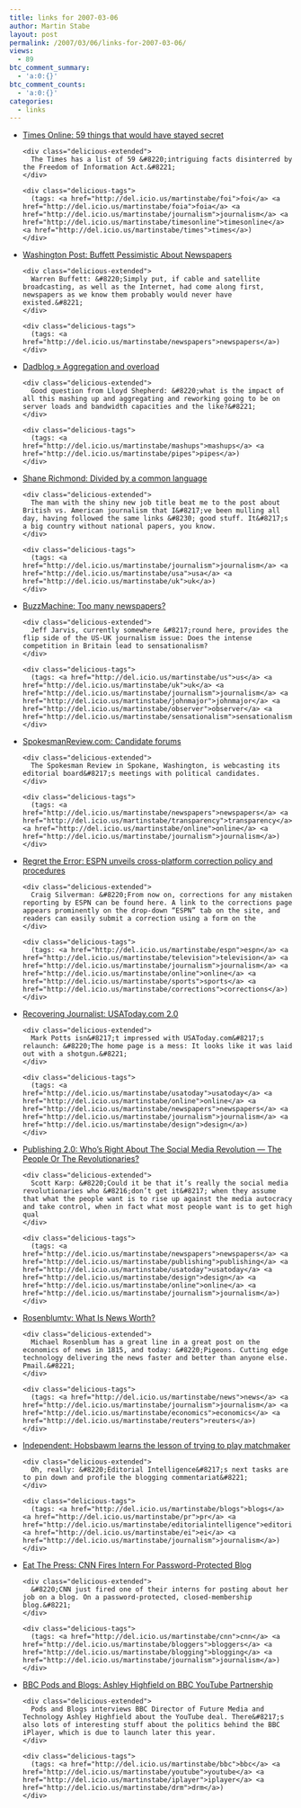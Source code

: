 ```yaml
---
title: links for 2007-03-06
author: Martin Stabe
layout: post
permalink: /2007/03/06/links-for-2007-03-06/
views:
  - 89
btc_comment_summary:
  - 'a:0:{}'
btc_comment_counts:
  - 'a:0:{}'
categories:
  - links
---
```

<ul class="delicious">
  <li>
    <div class="delicious-link">
      <a href="http://www.timesonline.co.uk/tol/global/article1471409.ece">Times Online: 59 things that would have stayed secret</a>
    </div>
    
    <div class="delicious-extended">
      The Times has a list of 59 &#8220;intriguing facts disinterred by the Freedom of Information Act.&#8221;
    </div>
    
    <div class="delicious-tags">
      (tags: <a href="http://del.icio.us/martinstabe/foi">foi</a> <a href="http://del.icio.us/martinstabe/foia">foia</a> <a href="http://del.icio.us/martinstabe/journalism">journalism</a> <a href="http://del.icio.us/martinstabe/timesonline">timesonline</a> <a href="http://del.icio.us/martinstabe/times">times</a>)
    </div>
  </li>
  
  <li>
    <div class="delicious-link">
      <a href="http://www.washingtonpost.com/wp-dyn/content/article/2007/03/02/AR2007030201278.html">Washington Post: Buffett Pessimistic About Newspapers</a>
    </div>
    
    <div class="delicious-extended">
      Warren Buffett: &#8220;Simply put, if cable and satellite broadcasting, as well as the Internet, had come along first, newspapers as we know them probably would never have existed.&#8221;
    </div>
    
    <div class="delicious-tags">
      (tags: <a href="http://del.icio.us/martinstabe/newspapers">newspapers</a>)
    </div>
  </li>
  
  <li>
    <div class="delicious-link">
      <a href="http://www.dadblog.co.uk/dadblogging/2007/03/05/aggregation-and-overload/">Dadblog » Aggregation and overload</a>
    </div>
    
    <div class="delicious-extended">
      Good question from Lloyd Shepherd: &#8220;what is the impact of all this mashing up and aggregating and reworking going to be on server loads and bandwidth capacities and the like?&#8221;
    </div>
    
    <div class="delicious-tags">
      (tags: <a href="http://del.icio.us/martinstabe/mashups">mashups</a> <a href="http://del.icio.us/martinstabe/pipes">pipes</a>)
    </div>
  </li>
  
  <li>
    <div class="delicious-link">
      <a href="http://blogs.telegraph.co.uk/technology/shanerichmond/mar07/commonlanguage.htm">Shane Richmond: Divided by a common language</a>
    </div>
    
    <div class="delicious-extended">
      The man with the shiny new job title beat me to the post about British vs. American journalism that I&#8217;ve been mulling all day, having followed the same links &#8230; good stuff. It&#8217;s a big country without national papers, you know.
    </div>
    
    <div class="delicious-tags">
      (tags: <a href="http://del.icio.us/martinstabe/journalism">journalism</a> <a href="http://del.icio.us/martinstabe/usa">usa</a> <a href="http://del.icio.us/martinstabe/uk">uk</a>)
    </div>
  </li>
  
  <li>
    <div class="delicious-link">
      <a href="http://www.buzzmachine.com/2007/03/05/too-many-newspapers/">BuzzMachine: Too many newspapers?</a>
    </div>
    
    <div class="delicious-extended">
      Jeff Jarvis, currently somewhere &#8217;round here, provides the flip side of the US-UK journalism issue: Does the intense competition in Britain lead to sensationalism?
    </div>
    
    <div class="delicious-tags">
      (tags: <a href="http://del.icio.us/martinstabe/us">us</a> <a href="http://del.icio.us/martinstabe/uk">uk</a> <a href="http://del.icio.us/martinstabe/journalism">journalism</a> <a href="http://del.icio.us/martinstabe/johnmajor">johnmajor</a> <a href="http://del.icio.us/martinstabe/observer">observer</a> <a href="http://del.icio.us/martinstabe/sensationalism">sensationalism</a>)
    </div>
  </li>
  
  <li>
    <div class="delicious-link">
      <a href="http://www.spokesmanreview.com/webcast/">SpokesmanReview.com: Candidate forums</a>
    </div>
    
    <div class="delicious-extended">
      The Spokesman Review in Spokane, Washington, is webcasting its editorial board&#8217;s meetings with political candidates.
    </div>
    
    <div class="delicious-tags">
      (tags: <a href="http://del.icio.us/martinstabe/newspapers">newspapers</a> <a href="http://del.icio.us/martinstabe/transparency">transparency</a> <a href="http://del.icio.us/martinstabe/online">online</a> <a href="http://del.icio.us/martinstabe/journalism">journalism</a>)
    </div>
  </li>
  
  <li>
    <div class="delicious-link">
      <a href="http://www.regrettheerror.com/2007/03/espn_unveils_cr.html">Regret the Error: ESPN unveils cross-platform correction policy and procedures</a>
    </div>
    
    <div class="delicious-extended">
      Craig Silverman: &#8220;From now on, corrections for any mistaken reporting by ESPN can be found here. A link to the corrections page appears prominently on the drop-down “ESPN” tab on the site, and readers can easily submit a correction using a form on the
    </div>
    
    <div class="delicious-tags">
      (tags: <a href="http://del.icio.us/martinstabe/espn">espn</a> <a href="http://del.icio.us/martinstabe/television">television</a> <a href="http://del.icio.us/martinstabe/journalism">journalism</a> <a href="http://del.icio.us/martinstabe/online">online</a> <a href="http://del.icio.us/martinstabe/sports">sports</a> <a href="http://del.icio.us/martinstabe/corrections">corrections</a>)
    </div>
  </li>
  
  <li>
    <div class="delicious-link">
      <a href="http://recoveringjournalist.typepad.com/recovering_journalist/2007/03/usatodaycom_20.html">Recovering Journalist: USAToday.com 2.0</a>
    </div>
    
    <div class="delicious-extended">
      Mark Potts isn&#8217;t impressed with USAToday.com&#8217;s relaunch: &#8220;The home page is a mess: It looks like it was laid out with a shotgun.&#8221;
    </div>
    
    <div class="delicious-tags">
      (tags: <a href="http://del.icio.us/martinstabe/usatoday">usatoday</a> <a href="http://del.icio.us/martinstabe/online">online</a> <a href="http://del.icio.us/martinstabe/newspapers">newspapers</a> <a href="http://del.icio.us/martinstabe/journalism">journalism</a> <a href="http://del.icio.us/martinstabe/design">design</a>)
    </div>
  </li>
  
  <li>
    <div class="delicious-link">
      <a href="http://publishing2.com/2007/03/05/whos-right-about-the-social-media-revolution-the-people-or-the-revolutionaries/">Publishing 2.0: Who’s Right About The Social Media Revolution — The People Or The Revolutionaries?</a>
    </div>
    
    <div class="delicious-extended">
      Scott Karp: &#8220;Could it be that it’s really the social media revolutionaries who &#8216;don’t get it&#8217; when they assume that what the people want is to rise up against the media autocracy and take control, when in fact what most people want is to get high qual
    </div>
    
    <div class="delicious-tags">
      (tags: <a href="http://del.icio.us/martinstabe/newspapers">newspapers</a> <a href="http://del.icio.us/martinstabe/publishing">publishing</a> <a href="http://del.icio.us/martinstabe/usatoday">usatoday</a> <a href="http://del.icio.us/martinstabe/design">design</a> <a href="http://del.icio.us/martinstabe/online">online</a> <a href="http://del.icio.us/martinstabe/journalism">journalism</a>)
    </div>
  </li>
  
  <li>
    <div class="delicious-link">
      <a href="http://rosenblumtv.wordpress.com/2007/03/05/what-is-news-worth/">Rosenblumtv: What Is News Worth?</a>
    </div>
    
    <div class="delicious-extended">
      Michael Rosenblum has a great line in a great post on the economics of news in 1815, and today: &#8220;Pigeons. Cutting edge technology delivering the news faster and better than anyone else. Pmail.&#8221;
    </div>
    
    <div class="delicious-tags">
      (tags: <a href="http://del.icio.us/martinstabe/news">news</a> <a href="http://del.icio.us/martinstabe/journalism">journalism</a> <a href="http://del.icio.us/martinstabe/economics">economics</a> <a href="http://del.icio.us/martinstabe/reuters">reuters</a>)
    </div>
  </li>
  
  <li>
    <div class="delicious-link">
      <a href="http://news.independent.co.uk/media/article2328012.ece">Independent: Hobsbawm learns the lesson of trying to play matchmaker</a>
    </div>
    
    <div class="delicious-extended">
      Oh, really: &#8220;Editorial Intelligence&#8217;s next tasks are to pin down and profile the blogging commentariat&#8221;
    </div>
    
    <div class="delicious-tags">
      (tags: <a href="http://del.icio.us/martinstabe/blogs">blogs</a> <a href="http://del.icio.us/martinstabe/pr">pr</a> <a href="http://del.icio.us/martinstabe/editorialintelligence">editorialintelligence</a> <a href="http://del.icio.us/martinstabe/ei">ei</a> <a href="http://del.icio.us/martinstabe/journalism">journalism</a>)
    </div>
  </li>
  
  <li>
    <div class="delicious-link">
      <a href="http://www.huffingtonpost.com/eat-the-press/2007/03/05/cnn-fires-intern-for-pass_e_42676.html">Eat The Press: CNN Fires Intern For Password-Protected Blog</a>
    </div>
    
    <div class="delicious-extended">
      &#8220;CNN just fired one of their interns for posting about her job on a blog. On a password-protected, closed-membership blog.&#8221;
    </div>
    
    <div class="delicious-tags">
      (tags: <a href="http://del.icio.us/martinstabe/cnn">cnn</a> <a href="http://del.icio.us/martinstabe/bloggers">bloggers</a> <a href="http://del.icio.us/martinstabe/blogging">blogging</a> <a href="http://del.icio.us/martinstabe/journalism">journalism</a>)
    </div>
  </li>
  
  <li>
    <div class="delicious-link">
      <a href="http://www.bbc.co.uk/blogs/podsandblogs/2007/03/ashley_highfield_on_bbc_youtub.shtml">BBC Pods and Blogs: Ashley Highfield on BBC YouTube Partnership</a>
    </div>
    
    <div class="delicious-extended">
      Pods and Blogs interviews BBC Director of Future Media and Technology Ashley Highfield about the YouTube deal. There&#8217;s also lots of interesting stuff about the politics behind the BBC iPlayer, which is due to launch later this year.
    </div>
    
    <div class="delicious-tags">
      (tags: <a href="http://del.icio.us/martinstabe/bbc">bbc</a> <a href="http://del.icio.us/martinstabe/youtube">youtube</a> <a href="http://del.icio.us/martinstabe/iplayer">iplayer</a> <a href="http://del.icio.us/martinstabe/drm">drm</a>)
    </div>
  </li>
</ul>